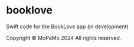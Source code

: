 # booklove

Swift code for the BookLove app (in development)

Copyright ©️ MoPaMo 2024
All rights reserved.
